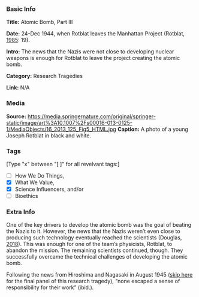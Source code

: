 ### Basic Info

**Title:**
Atomic Bomb, Part III

**Date:**
24-Dec 1944, when Rotblat leaves the Manhattan Project (Rotblat, [1985](https://books.google.co.uk/books?id=uwYAAAAAMBAJ&pg=PA16&source=gbs_toc_pages_r&redir_esc=y#v=onepage&q=disagreeable%20shock&f=false): 19).

**Intro:**
The news that the Nazis were not close to developing nuclear weapons is enough for Rotblat to leave the project creating the atomic bomb.

**Category:** 
Research Tragedies

**Link:**
N/A

### Media

**Source:** 
https://media.springernature.com/original/springer-static/image/art%3A10.1007%2Fs00016-013-0125-1/MediaObjects/16_2013_125_Fig5_HTML.jpg
**Caption:** 
A photo of a young Joseph Rotblat in black and white.
### Tags

[Type "x" between "[ ]" for all revelvant tags:]

- [ ] How We Do Things, 
- [x] What We Value, 
- [x] Science Influencers, and/or 
- [ ] Bioethics

### Extra Info

One of the key drivers to develop the atomic bomb was the goal of beating the Nazis to it. However, the news that the Nazis weren’t even close to producing such technology eventually reached the scientists (Douglas, [2018](https://www.frankenbook.org/pub/the-bitter-aftertaste-of-technical-sweetness/release/3)). This was enough for one of the team’s physicists, Rotblat, to abandon the mission. The remaining scientists continued, though. They successfully overcame the technical challenges of developing the atomic bomb.

Following the news from Hiroshima and Nagasaki in August 1945 ([skip here](https://www.tiki-toki.com/timeline/entry/1753034/A-History-of-Research-Ethics/#vars!panel=16464996!) for the final panel of this research tragedy), “none escaped a sense of responsibility for their work” (ibid.).
